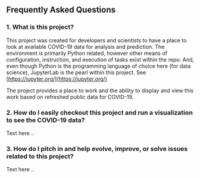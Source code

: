 ## Frequently Asked Questions

### 1. What is this project?

This project was created for developers and scientists to have a place 
to look at available COVID-19 data for analysis and prediction. The environment
is primarily Python related, however other means of configuration, instruction,
and execution of tasks exist within the repo. And, even though Python is the
programming language of choice here (for data science), JupyterLab is the pearl
within this project. See [https://jupyter.org/](https://jupyter.org/)  

The project provides a place to work and the ability to display and view this work
based on refreshed public data for COVID-19.
 

### 2. How do I easily checkout this project and run a visualization to see the COVID-19 data?

Text here ..

### 3. How do I pitch in and help evolve, improve, or solve issues related to this project?

Text here ..
